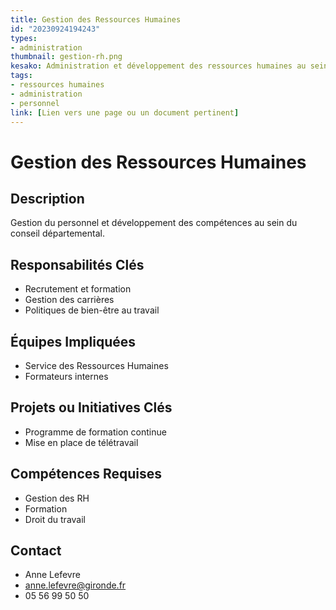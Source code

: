 ```yaml
---
title: Gestion des Ressources Humaines
id: "20230924194243"
types:
- administration
thumbnail: gestion-rh.png
kesako: Administration et développement des ressources humaines au sein du conseil départemental.
tags:
- ressources humaines
- administration
- personnel
link: [Lien vers une page ou un document pertinent]
---
```


# Gestion des Ressources Humaines

## Description
Gestion du personnel et développement des compétences au sein du conseil départemental.

## Responsabilités Clés
- Recrutement et formation
- Gestion des carrières
- Politiques de bien-être au travail

## Équipes Impliquées
- Service des Ressources Humaines
- Formateurs internes

## Projets ou Initiatives Clés
- Programme de formation continue
- Mise en place de télétravail

## Compétences Requises
- Gestion des RH
- Formation
- Droit du travail

## Contact
- Anne Lefevre
- anne.lefevre@gironde.fr
- 05 56 99 50 50
